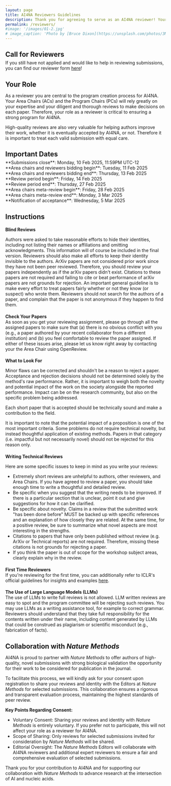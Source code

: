 ```yaml
---
layout: page
title: AI4NA Reviewers Guidelines
description: Thank you for agreeing to serve as an AI4NA reviewer! Your contribution is key to creating an exciting and high-quality program!
permalink: /reviewers/
#image: '/images/01-2.jpg'
# image_caption: 'Photo by [Bruce Dixon](https://unsplash.com/photos/3M9WJQVHzog) on [Unsplash](https://unsplash.com/)'
---
```


<h2 style="margin-bottom: 5px;">Call for Reviewers</h2>
If you still have not applied and would like to help in reviewing submissions,
you can find our reviewer form
<a href="https://docs.google.com/forms/d/e/1FAIpQLSffOqB69EjcDN9E_dJ_lvSRMKg7NBCKTkWc7afWa8j0-jOZ_w/viewform" target="_blank">here</a>!

<h2 style="margin-bottom: 5px;">Your Role</h2>
<p style="margin-bottom: 10px;">As a reviewer you are central to the program creation process for
AI4NA. Your Area Chairs (ACs) and the Program Chairs (PCs) will rely greatly on your 
expertise and your diligent and thorough reviews to make decisions on each paper. 
Therefore, your role as a reviewer is critical to ensuring a strong program for AI4NA.</p>
<p>High-quality reviews are also very valuable for helping authors improve their work, whether 
it is eventually accepted by AI4NA, or not. Therefore it is important to treat each valid
submission with equal care.</p>

<h2 style="margin-bottom: 5px;">Important Dates</h2>
**Submissions close**: Monday, 10 Feb 2025, 11:59PM UTC-12<br>
**Area chairs and reviewers bidding begin**: Tuesday, 11 Feb 2025<br>
**Area chairs and reviewers bidding end**: Thursday, 13 Feb 2025<br>
**Review period begin**: Friday, 14 Feb 2025<br>
**Review period end**: Thursday, 27 Feb 2025<br>
**Area chairs meta-review begin**: Friday, 28 Feb 2025<br>
**Area chairs meta-review end**: Monday, 3 Mar 2025<br>
**Notification of acceptance**: Wednesday, 5 Mar 2025

<h2 style="margin-bottom: 5px;">Instructions</h2>
<h4 style="margin-bottom: 0;">Blind Reviews</h4>
<p>Authors were asked to take reasonable efforts to hide their identities,
 including not listing their names or affiliations and omitting acknowledgments.
 This information will of course be included in the final version. Reviewers 
 should also make all efforts to keep their identity invisible to the authors. 
 ArXiv papers are not considered prior work since they have not been peer reviewed.
 Therefore, you should review your papers independently as if the arXiv 
 papers didn't exist. Citations to these papers are not required and failing to 
 cite or beat performance of arXiv papers are not grounds for rejection. An important
 general guideline is to make every effort to treat papers fairly whether or not they 
 know (or suspect) who wrote them. Reviewers should not search for the authors of a 
 paper, and complain that the paper is not anonymous if they happen to find them.</p>

<h4 style="margin-bottom: 0;">Check Your Papers</h4>
As soon as you get your reviewing assignment, please go through all the assigned papers to make sure
that (a) there is no obvious conflict with you (e.g., a paper authored by your recent collaborator 
from a different institution) and (b) you feel comfortable to review the paper assigned. 
If either of these issues arise, please let us know right away by contacting your the Area Chair 
using OpenReview.

<h4 style="margin-bottom: 0;">What to Look For</h4>
<p style="margin-bottom: 10px;">Minor flaws can be corrected and shouldn't be a reason to 
reject a paper. Acceptance and rejection decisions should not be determined solely by the method's 
raw performance. Rather, it is important to weigh both the novelty and potential impact 
of the work on the society alongside the reported performance. Impact can be on the 
research community, but also on the specific problem being addressed.</p>

<p style="margin-bottom: 10px;">Each short paper that is accepted should be 
technically sound and make a contribution to the field.</p>

<p>It is important to note that the potential impact of a proposition is one of 
the most important criteria. Some problems do not require technical novelty, but instead 
thoughtful application of existing methods. Papers in that category (i.e. impactful but 
not necessarily novel) should not be rejected for this reason only.</p>

<h4 style="margin-bottom: 0;">Writing Technical Reviews</h4>
<p style="margin-bottom: 0;">Here are some specific issues to keep in mind as you write your reviews:</p>
<ul>
    <li style="margin-bottom: 0;"> Extremely short reviews are unhelpful to authors, other reviewers, and Area Chairs. 
    If you have agreed to review a paper, you should take enough time to write a thoughtful and detailed review.</li>
    <li style="margin-bottom: 0;"> Be specific when you suggest that the writing needs to be improved. If there is
    a particular section that is unclear, point it out and give suggestions for how it can be clarified.</li>
    <li style="margin-bottom: 0;"> Be specific about novelty. Claims in a review that the submitted work "has been done before" MUST
    be backed up with specific references and an explanation of how closely they are related. At the same time, for a positive review,
    be sure to summarize what novel aspects are most interesting in the strengths.</li>
    <li style="margin-bottom: 0;"> Citations to papers that have only been published without review (e.g. ArXiv or Technical reports) 
    are not required. Therefore, missing these citations is not grounds for rejecting a paper.</li>
    <li> If you think the paper is out of scope for the workshop subject areas, clearly explain 
    why in the review.</li>
</ul>

<h4 style="margin-bottom: 0;">First Time Reviewers</h4>
If you're reviewing for the first time, you can additionally refer to ICLR's official guidelines
for insights and examples <a href="https://iclr.cc/Conferences/2025/ReviewerGuide#Reviewing%20instructions" target="_blank">here</a>.

<h4 style="margin-bottom: 0;">The Use of Large Language Models (LLMs)</h4>
The use of LLMs to write full reviews is not allowed. LLM written reviews are easy to spot and the program committee will 
be rejecting such reviews. You may use LLMs as a writing assistance tool, for example to correct grammar. Reviewers should
understand that they take full responsibility for the contents written under their name, including content generated by
LLMs that could be construed as plagiarism or scientific misconduct (e.g., fabrication of facts).

<h2 style="margin-bottom: 0;">Collaboration with <i>Nature Methods</i></h2>
<p style="margin-bottom: 10px;">AI4NA is proud to partner with <i>Nature Methods</i> to offer authors of high-quality,
novel submissions with strong biological validation the opportunity for their work to be
considered for publication in the journal.</p>
<p style="margin-bottom: 10px;">
To facilitate this process, we will kindly ask for your consent upon registration to share your reviews and identity
with the Editors at <i>Nature Methods</i> for selected submissions. This collaboration ensures a rigorous and
transparent evaluation process, maintaining the highest standards of peer review.</p>

<p style="margin-bottom: 0;"><b>Key Points Regarding Consent:</b></p>
<ul style="margin-bottom: 10px;">
    <li style="margin-bottom: 0;">Voluntary Consent: Sharing your reviews and identity with 
    <i>Nature Methods</i> is entirely voluntary. If you prefer not to participate, this will
    not affect your role as a reviewer for AI4NA.</li>
    <li style="margin-bottom: 0;">Scope of Sharing: Only reviews for selected submissions invited
    for consideration by <i>Nature Methods</i> will be shared.</li>
    <li style="margin-bottom: 10px;">Editorial Oversight: The <i>Nature Methods</i> Editors will collaborate with AI4NA reviewers
    and additional expert reviewers to ensure a fair and comprehensive evaluation of selected 
    submissions.</li>
</ul>

<p>Thank you for your contribution to AI4NA and for supporting our collaboration with
 <i>Nature Methods</i> to advance research at the intersection of AI and nucleic acids.</p>




